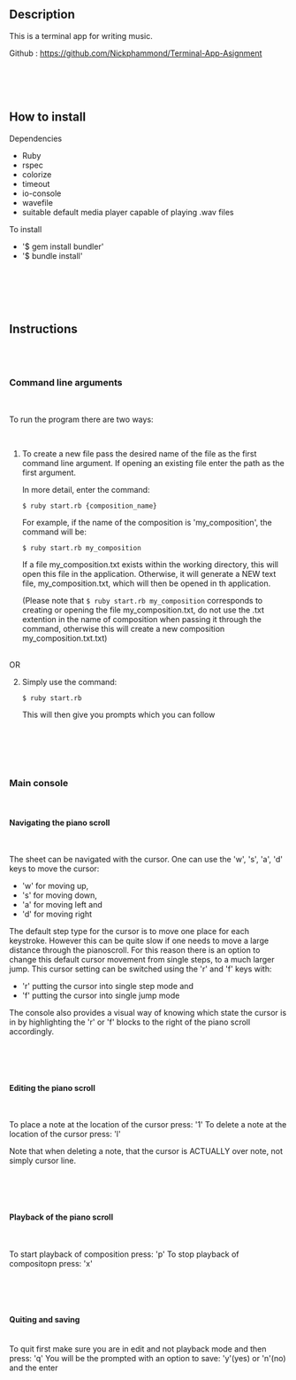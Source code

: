




## Description

This is a terminal app for writing music.

Github : https://github.com/Nickphammond/Terminal-App-Asignment

<br>
<br>
<br>

## How to install

Dependencies
- Ruby
- rspec
- colorize
- timeout
- io-console
- wavefile
- suitable default media player capable of playing .wav files


To install
- '$ gem install bundler'
- '$ bundle install'

<br>
<br>
<br>
<br>

## Instructions

<br>
<br>

### Command line arguments

<br>

To run the program there are two ways:

<br>

1. To create a new file pass the desired name of the file as the first command line argument. If opening an existing file enter the path as the first argument.

    In more detail, enter the command:

    ``$ ruby start.rb {composition_name}``

    For example, if the name of the composition is 'my_composition', the command will be:

    ``$ ruby start.rb my_composition``

    If a file my_composition.txt exists within the working directory, this will open this file in the application.
    Otherwise, it will generate a NEW text file, my_composition.txt, which will then be opened in th application.

    (Please note that 
    ``$ ruby start.rb my_composition`` 
    corresponds to creating or opening the file my_composition.txt, do not use the .txt extention in the name of composition when passing it through the command, otherwise this will create a new composition my_composition.txt.txt)

<br>
OR
<br>

2. Simply use the command:

    ``$ ruby start.rb``

    This will then give you prompts which you can follow


<br>
<br>
<br>
<br>


### Main console

<br>

#### Navigating the piano scroll

<br>

The sheet can be navigated with the cursor. One can use the 'w', 's', 'a', 'd' keys to move the cursor: 

- 'w' for moving up, 
- 's' for moving down, 
- 'a' for moving left and 
- 'd' for moving right

The default step type for the cursor is to move one place for each keystroke. However this can be quite slow if one needs to move a large distance through the pianoscroll.
For this reason there is an option to change this default cursor movement from single steps, to a much larger jump. 
This cursor setting can be switched using the 'r' and 'f' keys with:

- 'r' putting the cursor into single step mode and 
- 'f' putting the cursor into single jump mode

The console also provides a visual way of knowing which state the cursor is in by highlighting the 'r' or 'f' blocks to the right of the piano scroll accordingly.

<br>
<br>
<br>

#### Editing the piano scroll

<br>

To place a note at the location of the cursor press: '1'
To delete a note at the location of the cursor press: 'l'

Note that when deleting a note, that the cursor is ACTUALLY over note, not simply cursor line. 

<br>
<br>
<br>

#### Playback of the piano scroll

<br>

To start playback of composition press: 'p'
To stop playback of compositopn press: 'x'

<br>
<br>
<br>

#### Quiting and saving

<br>
To quit first make sure you are in edit and not playback mode and then press: 'q'
You will be the prompted with an option to save: 'y'(yes) or 'n'(no) and the enter